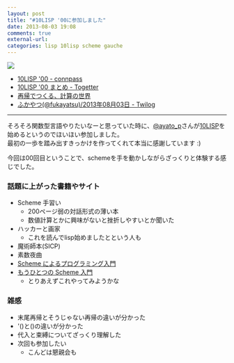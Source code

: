 ```yaml
---
layout: post
title: "#10LISP '00に参加しました"
date: 2013-08-03 19:08
comments: true
external-url:
categories: lisp 10lisp scheme gauche
---
```


![](https://lh5.googleusercontent.com/-KSyUm3Hqe1w/Ufy-lxzDrZI/AAAAAAAAO5I/Fnqipc6H2Aw/w699-h524-no/IMG_20130803_144817.jpg)

- [10LISP '00 - connpass](http://connpass.com/event/2933/)
- [10LISP '00 まとめ - Togetter](http://togetter.com/li/543387)
- [再帰でつくる、計算の世界](http://www.slideshare.net/kazh98/ss-24868347)
- [ふかやつ(@fukayatsu)/2013年08月03日 - Twilog](http://twilog.org/fukayatsu/date-130803)



---

そろそろ関数型言語やりたいなーと思っていた時に、[@ayato_p](https://twitter.com/ayato_p)さんが[10LISP](http://10lisp.info/)を始めるというのでほいほい参加しました。  
最初の一歩を踏み出すきっかけを作ってくれて本当に感謝しています :)

今回は00回目ということで、schemeを手を動かしながらざっくりと体験する感じでした。

### 話題に上がった書籍やサイト

- Scheme 手習い
    - 200ページ弱の対話形式の薄い本
    - 数値計算とかに興味がないと挫折しやすいとか聞いた
- ハッカーと画家
    - これを読んでlisp始めましたとという人も
- 魔術師本(SICP)
- 素数夜曲
- [Scheme によるプログラミング入門](http://www.kkaneko.com/pro/)
- [もうひとつの Scheme 入門](http://www.shido.info/lisp/idx_scm.html)
    - とりあえずこれやってみようかな

### 雑感
- 末尾再帰とそうじゃない再帰の違いが分かった
- '()と()の違いが分かった
- 代入と束縛についてざっくり理解した
- 次回も参加したい
    - こんどは懇親会も





